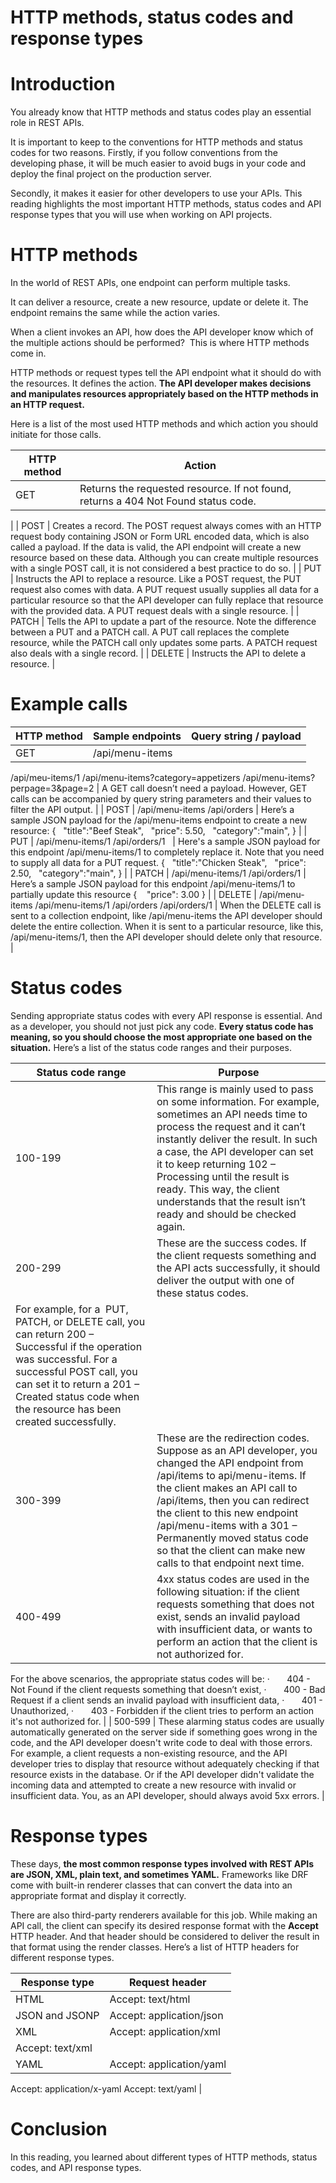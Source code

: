 # HTTP methods, status codes and response types

# Introduction

You already know that HTTP methods and status codes play an essential role in REST APIs. 

It is important to keep to the conventions for HTTP methods and status codes for two reasons. Firstly, if you follow conventions from the developing phase, it will be much easier to avoid bugs in your code and deploy the final project on the production server. 

Secondly, it makes it easier for other developers to use your APIs. This reading highlights the most important HTTP methods, status codes and API response types that you will use when working on API projects.

# ****HTTP methods****

In the world of REST APIs, one endpoint can perform multiple tasks.

 It can deliver a resource, create a new resource, update or delete it. The endpoint remains the same while the action varies. 

When a client invokes an API, how does the API developer know which of the multiple actions should be performed?  This is where HTTP methods come in.

HTTP methods or request types tell the API endpoint what it should do with the resources. It defines the action. **The API developer makes decisions and manipulates resources appropriately based on the HTTP methods in an HTTP request.** 

Here is a list of the most used HTTP methods and which action you should initiate for those calls.

| HTTP method | Action |
| --- | --- |
| GET | Returns the requested resource. If not found, returns a 404 Not Found status code.
 |
| POST | Creates a record. The POST request always comes with an HTTP request body containing JSON or Form URL encoded data, which is also called a payload. If the data is valid, the API endpoint will create a new resource based on these data. Although you can create multiple resources with a single POST call, it is not considered a best practice to do so. |
| PUT | Instructs the API to replace a resource. Like a POST request, the PUT request also comes with data. A PUT request usually supplies all data for a particular resource so that the API developer can fully replace that resource with the provided data. A PUT request deals with a single resource. |
| PATCH | Tells the API to update a part of the resource. Note the difference between a PUT and a PATCH call. A PUT call replaces the complete resource, while the PATCH call only updates some parts. A PATCH request also deals with a single record. |
| DELETE | Instructs the API to delete a resource. |

# Example calls

| HTTP method | Sample endpoints | Query string / payload |
| --- | --- | --- |
| GET | /api/menu-items
/api/meu-items/1
/api/menu-items?category=appetizers
/api/menu-items?perpage=3&page=2 | A GET call doesn’t need a payload. However, GET calls can be accompanied by query string parameters and their values to filter the API output. |
| POST | /api/menu-items
/api/orders | Here’s a sample JSON payload for the /api/menu-items endpoint to create a new resource:
{
  "title":"Beef Steak",
  "price": 5.50,
  "category":"main",
} |
| PUT | /api/menu-items/1
/api/orders/1
 
 | Here's a sample JSON payload for this endpoint /api/menu-items/1 to completely replace it. Note that you need to supply all data for a PUT request.
{
  "title":"Chicken Steak",
  "price": 2.50,
  "category":"main",
} |
| PATCH | /api/menu-items/1
/api/orders/1 | Here’s a sample JSON payload for this endpoint /api/menu-items/1 to partially update this resource
{
   "price": 3.00
} |
| DELETE | /api/menu-items
/api/menu-items/1
/api/orders
/api/orders/1 | When the DELETE call is sent to a collection endpoint, like /api/menu-items the API developer should delete the entire collection. When it is sent to a particular resource, like this, /api/menu-items/1, then the API developer should delete only that resource. |

# Status codes

Sending appropriate status codes with every API response is essential. And as a developer, you should not just pick any code. **Every status code has meaning, so you should choose the most appropriate one based on the situation.** Here’s a list of the status code ranges and their purposes.

| Status code range | Purpose |
| --- | --- |
| 100-199 | This range is mainly used to pass on some information. For example, sometimes an API needs time to process the request and it can’t instantly deliver the result. In such a case, the API developer can set it to keep returning 102 – Processing until the result is ready. This way, the client understands that the result isn’t ready and should be checked again. |
| 200-299 | These are the success codes. If the client requests something and the API acts successfully, it should deliver the output with one of these status codes.  
For example, for a  PUT, PATCH, or DELETE call, you can return 200 – Successful if the operation was successful. For a successful POST call, you can set it to return a 201 – Created status code when the resource has been created successfully. |
| 300-399 | These are the redirection codes. Suppose as an API developer, you changed the API endpoint from /api/items to api/menu-items. If the client makes an API call to /api/items, then you can redirect the client to this new endpoint /api/menu-items with a 301 – Permanently moved status code so that the client can make new calls to that endpoint next time. |
| 400-499 | 4xx status codes are used in the following situation: if the client requests something that does not exist, sends an invalid payload with insufficient data, or wants to perform an action that the client is not authorized for.
For the above scenarios, the appropriate status codes will be:
·       404 - Not Found if the client requests something that doesn’t exist,
·       400 - Bad Request if a client sends an invalid payload with insufficient data,
·       401 - Unauthorized,
·       403 - Forbidden if the client tries to perform an action it's not authorized for. |
| 500-599 | These alarming status codes are usually automatically generated on the server side if something goes wrong in the code, and the API developer doesn't write code to deal with those errors. For example, a client requests a non-existing resource, and the API developer tries to display that resource without adequately checking if that resource exists in the database. Or if the API developer didn't validate the incoming data and attempted to create a new resource with invalid or insufficient data. You, as an API developer, should always avoid 5xx errors. |

# Response types

These days, **the most common response types involved with REST APIs are JSON, XML, plain text, and sometimes YAML.** Frameworks like DRF come with built-in renderer classes that can convert the data into an appropriate format and display it correctly.

There are also third-party renderers available for this job. While making an API call, the client can specify its desired response format with the **Accept** HTTP header. And that header should be considered to deliver the result in that format using the render classes. Here’s a list of HTTP headers for different response types.

| Response type | Request header |
| --- | --- |
| HTML | Accept: text/html |
| JSON and JSONP | Accept: application/json |
| XML | Accept: application/xml
Accept: text/xml |
| YAML | Accept: application/yaml
Accept: application/x-yaml
Accept: text/yaml |

# Conclusion

In this reading, you learned about different types of HTTP methods, status codes, and API response types.